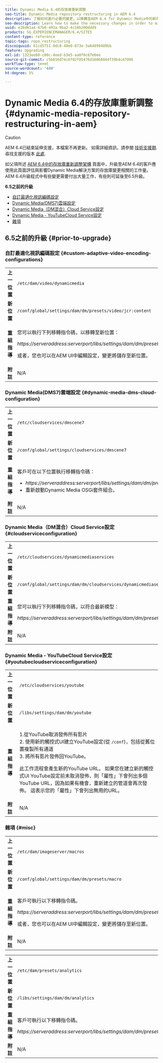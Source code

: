 ```yaml
---
title: Dynamic Media 6.4的存放庫重新調整
seo-title: Dynamic Media repository restructuring in AEM 6.4
description: 了解如何進行必要的變更，以移轉至AEM 6.4 for Dynamic Media中的新存放庫結構。
seo-description: Learn how to make the necessary changes in order to migrate to the new repository structure in AEM 6.4 for Dynamic Media.
uuid: e26d61a4-47b6-493a-9ba2-4c58b200ddd9
products: SG_EXPERIENCEMANAGER/6.4/SITES
content-type: reference
topic-tags: repo_restructuring
discoiquuid: 61cd5751-0dc8-48e0-873e-3a64899489bb
feature: Upgrading
exl-id: 1323ee60-c80c-4eed-b3e5-aa0f0c07e6ee
source-git-commit: c5b816d74c6f02f85476d16868844f39b4c47996
workflow-type: tm+mt
source-wordcount: '449'
ht-degree: 5%

---
```


# Dynamic Media 6.4的存放庫重新調整{#dynamic-media-repository-restructuring-in-aem}

>[!CAUTION]
>
>AEM 6.4已結束延伸支援，本檔案不再更新。 如需詳細資訊，請參閱 [技術支援期](https://helpx.adobe.com//tw/support/programs/eol-matrix.html). 尋找支援的版本 [此處](https://experienceleague.adobe.com/docs/).

如父項所述 [AEM 6.4中的存放庫重新調整架構](/help/sites-deploying/repository-restructuring.md) 頁面中，升級至AEM 6.4的客戶應使用此頁面評估與影響Dynamic Media解決方案的存放庫變更相關的工作量。 AEM 6.4升級程式中有些變更需要付出大量工作，有些則可延後至6.5升級。

**6.5之前的升級**

* [自訂最適化視訊編碼設定](/help/sites-deploying/dynamicmedia-repository-restructuring-in-aem-6-4.md#custom-adaptive-video-encoding-configurations)
* [Dynamic Media(DMS7)雲端設定](/help/sites-deploying/dynamicmedia-repository-restructuring-in-aem-6-4.md#dynamic-media-dms-cloud-configuration)
* [Dynamic Media（DM混合）Cloud Service設定](/help/sites-deploying/dynamicmedia-repository-restructuring-in-aem-6-4.md#cloudserviceconfiguration)
* [Dynamic Media - YouTubeCloud Service設定](/help/sites-deploying/dynamicmedia-repository-restructuring-in-aem-6-4.md#youtubecloudserviceconfiguration)
* [雜項](/help/sites-deploying/dynamicmedia-repository-restructuring-in-aem-6-4.md#misc)

## 6.5之前的升級 {#prior-to-upgrade}

### 自訂最適化視訊編碼設定  {#custom-adaptive-video-encoding-configurations}

<table> 
 <tbody>
  <tr>
   <td><strong>上一位置</strong></td> 
   <td><code>/etc/dam/video/dynamicmedia</code></td> 
  </tr>
  <tr>
   <td><strong>新位置</strong></td> 
   <td><code>/conf/global/settings/dam/dm/presets/video/jcr:content</code></td> 
  </tr>
  <tr>
   <td><strong>重組指導</strong></td> 
   <td><p>您可以執行下列移轉指令碼，以移轉至新位置：</p> <p><em>https://serveraddress:serverport/libs/settings/dam/dm/presets.migratedmcontent.json</em></p> <p>或者，您也可以在AEM UI中編輯設定，變更將儲存至新位置。</p> </td> 
  </tr>
  <tr>
   <td><strong>附註</strong></td> 
   <td>N/A<br /> </td> 
  </tr>
 </tbody>
</table>

### Dynamic Media(DMS7)雲端設定 {#dynamic-media-dms-cloud-configuration}

<table> 
 <tbody>
  <tr>
   <td><strong>上一位置</strong></td> 
   <td><code>/etc/cloudservices/dmscene7</code></td> 
  </tr>
  <tr>
   <td><strong>新位置</strong></td> 
   <td><code>/conf/global/settings/cloudservices/dmscene7</code></td> 
  </tr>
  <tr>
   <td><strong>重組指導</strong></td> 
   <td><p>客戶可在以下位置執行移轉指令碼：<br /> </p> 
    <ul> 
     <li><em>https://serveraddress:serverport/libs/settings/dam/dm/presets.migratedmcontent.json</em></li> 
     <li>重新啟動Dynamic Media OSGi套件組合。</li> 
    </ul> </td> 
  </tr>
  <tr>
   <td><strong>附註</strong></td> 
   <td>N/A</td> 
  </tr>
 </tbody>
</table>

### Dynamic Media（DM混合）Cloud Service設定 {#cloudserviceconfiguration}

<table> 
 <tbody>
  <tr>
   <td><strong>上一位置</strong></td> 
   <td><code>/etc/cloudservices/dynamicmediaservices</code></td> 
  </tr>
  <tr>
   <td><strong>新位置</strong></td> 
   <td><code>/conf/global/settings/dam/dm/cloudservices/dynamicmediaservices</code></td> 
  </tr>
  <tr>
   <td><strong>重組指導</strong></td> 
   <td><p>您可以執行下列移轉指令碼，以符合最新模型：</p> <p><em>https://serveraddress:serverport/libs/settings/dam/dm/presets.migratedmcontent.jso</em></p> </td> 
  </tr>
  <tr>
   <td><strong>附註</strong></td> 
   <td>N/A<br /> </td> 
  </tr>
 </tbody>
</table>

### Dynamic Media - YouTubeCloud Service設定  {#youtubecloudserviceconfiguration}

<table> 
 <tbody>
  <tr>
   <td><strong>上一位置</strong></td> 
   <td><code>/etc/cloudservices/youtube</code></td> 
  </tr>
  <tr>
   <td><strong>新位置</strong></td> 
   <td><code>/libs/settings/dam/dm/youtube</code></td> 
  </tr>
  <tr>
   <td><strong>重組指導</strong></td> 
   <td><p>1.從YouTube取消發佈所有影片<br /> 2. 使用新的觸控式UI建立YouTube設定(從 <code>/conf</code>)，包括從舊位置複製所有通道<br /> 3. 將所有影片發佈回YouTube。</p> <p>此工作流程會產生新的YouTube URL。 如果您在建立新的觸控式UI YouTube設定前未取消發佈，則「屬性」下會列出多個YouTube URL，因為如果有機會，重新建立的管道會再次發佈。 這表示您的「屬性」下會列出無用的URL。</p> </td> 
  </tr>
  <tr>
   <td><strong>附註</strong></td> 
   <td>N/A<br /> </td> 
  </tr>
 </tbody>
</table>

### 雜項 {#misc}

<table> 
 <tbody>
  <tr>
   <td><strong>上一位置</strong></td> 
   <td><code>/etc/dam/imageserver/macros</code></td> 
  </tr>
  <tr>
   <td><strong>新位置</strong></td> 
   <td><code>/conf/global/settings/dam/dm/presets/macro</code></td> 
  </tr>
  <tr>
   <td><strong>重組指導</strong></td> 
   <td><p>客戶可執行以下移轉指令碼。</p> <p><em>https://serveraddress:serverport/libs/settings/dam/dm/presets.migratedmcontent.json</em></p> <p>或者，您也可以在AEM UI中編輯設定，變更將儲存至新位置。</p> </td> 
  </tr>
  <tr>
   <td><strong>附註</strong></td> 
   <td>N/A</td> 
  </tr>
 </tbody>
</table>

<table> 
 <tbody>
  <tr>
   <td><strong>上一位置</strong></td> 
   <td><code>/etc/dam/presets/analytics</code></td> 
  </tr>
  <tr>
   <td><strong>新位置</strong></td> 
   <td><code>/libs/settings/dam/dm/analytics</code></td> 
  </tr>
  <tr>
   <td><strong>重組指導</strong></td> 
   <td><p>客戶可執行以下移轉指令碼。</p> <p><em>https://serveraddress:serverport/libs/settings/dam/dm/presets.migratedmcontent.json</em></p> </td> 
  </tr>
  <tr>
   <td><strong>附註</strong></td> 
   <td>N/A</td> 
  </tr>
 </tbody>
</table>
